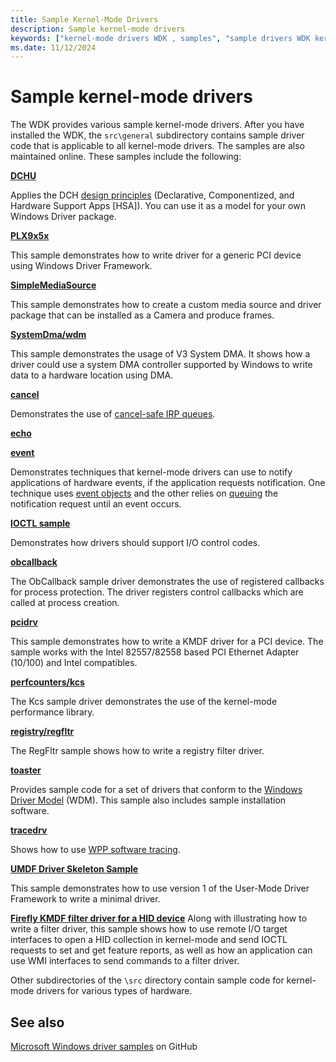 ```yaml
---
title: Sample Kernel-Mode Drivers
description: Sample kernel-mode drivers
keywords: ["kernel-mode drivers WDK , samples", "sample drivers WDK kernel-mode"]
ms.date: 11/12/2024
---
```


# Sample kernel-mode drivers

The WDK provides various sample kernel-mode drivers. After you have installed the WDK, the `src\general` subdirectory contains sample driver code that is applicable to all kernel-mode drivers. The samples are also maintained online. These samples include the following:

[**DCHU**](https://github.com/Microsoft/Windows-driver-samples/tree/main/general/DCHU)

Applies the DCH [design principles](../develop/get-started-developing-windows-drivers.md) (Declarative, Componentized, and Hardware Support Apps [HSA]).  You can use it as a model for your own Windows Driver package.

[**PLX9x5x**](https://github.com/Microsoft/Windows-driver-samples/tree/main/general/PLX9x5x)

This sample demonstrates how to write driver for a generic PCI device using Windows Driver Framework.

[**SimpleMediaSource**](https://github.com/Microsoft/Windows-driver-samples/tree/main/general/SimpleMediaSource)

This sample demonstrates how to create a custom media source and driver package that can be installed as a Camera and produce frames.

[**SystemDma/wdm**](https://github.com/Microsoft/Windows-driver-samples/tree/main/general/SystemDma/wdm)

This sample demonstrates the usage of V3 System DMA. It shows how a driver could use a system DMA controller supported by Windows to write data to a hardware location using DMA.

[**cancel**](https://github.com/Microsoft/Windows-driver-samples/tree/main/general/cancel)  

Demonstrates the use of [cancel-safe IRP queues](cancel-safe-irp-queues.md).

[**echo**](https://github.com/Microsoft/Windows-driver-samples/tree/main/general/echo)

[**event**](https://github.com/Microsoft/Windows-driver-samples/tree/main/general/event)  

Demonstrates techniques that kernel-mode drivers can use to notify applications of hardware events, if the application requests notification. One technique uses [event objects](event-objects.md) and the other relies on [queuing](queuing-and-dequeuing-irps.md) the notification request until an event occurs.

[**IOCTL sample**](https://github.com/Microsoft/Windows-driver-samples/tree/main/general/ioctl)

Demonstrates how drivers should support I/O control codes.

[**obcallback**](https://github.com/Microsoft/Windows-driver-samples/tree/main/general/obcallback)

The ObCallback sample driver demonstrates the use of registered callbacks for process protection. The driver registers control callbacks which are called at process creation.

[**pcidrv**](https://github.com/Microsoft/Windows-driver-samples/tree/main/general/pcidrv)

This sample demonstrates how to write a KMDF driver for a PCI device. The sample works with the Intel 82557/82558 based PCI Ethernet Adapter (10/100) and Intel compatibles.

[**perfcounters/kcs**](https://github.com/Microsoft/Windows-driver-samples/tree/main/general/perfcounters/kcs)

The Kcs sample driver demonstrates the use of the kernel-mode performance library.

[**registry/regfltr**](https://github.com/Microsoft/Windows-driver-samples/tree/main/general/registry/regfltr)

The RegFltr sample shows how to write a registry filter driver.

[**toaster**](https://github.com/Microsoft/Windows-driver-samples/tree/main/general/toaster)  

Provides sample code for a set of drivers that conform to the [Windows Driver Model](introduction-to-wdm.md) (WDM). This sample also includes sample installation software.

[**tracedrv**](https://github.com/Microsoft/Windows-driver-samples/tree/main/general/tracing/tracedriver)  

Shows how to use [WPP software tracing](../devtest/wpp-software-tracing.md).

[**UMDF Driver Skeleton Sample**](../wdf/user-mode-driver-framework-design-guide.md)

This sample demonstrates how to use version 1 of the User-Mode Driver Framework to write a minimal driver.

[**Firefly KMDF filter driver for a HID device**](https://github.com/Microsoft/Windows-driver-samples/tree/main/hid/firefly)
Along with illustrating how to write a filter driver, this sample shows how to use remote I/O target interfaces to open a HID collection in kernel-mode and send IOCTL requests to set and get feature reports, as well as how an application can use WMI interfaces to send commands to a filter driver.

Other subdirectories of the `\src` directory contain sample code for kernel-mode drivers for various types of hardware.

## See also

[Microsoft Windows driver samples](https://github.com/Microsoft/Windows-driver-samples) on GitHub
